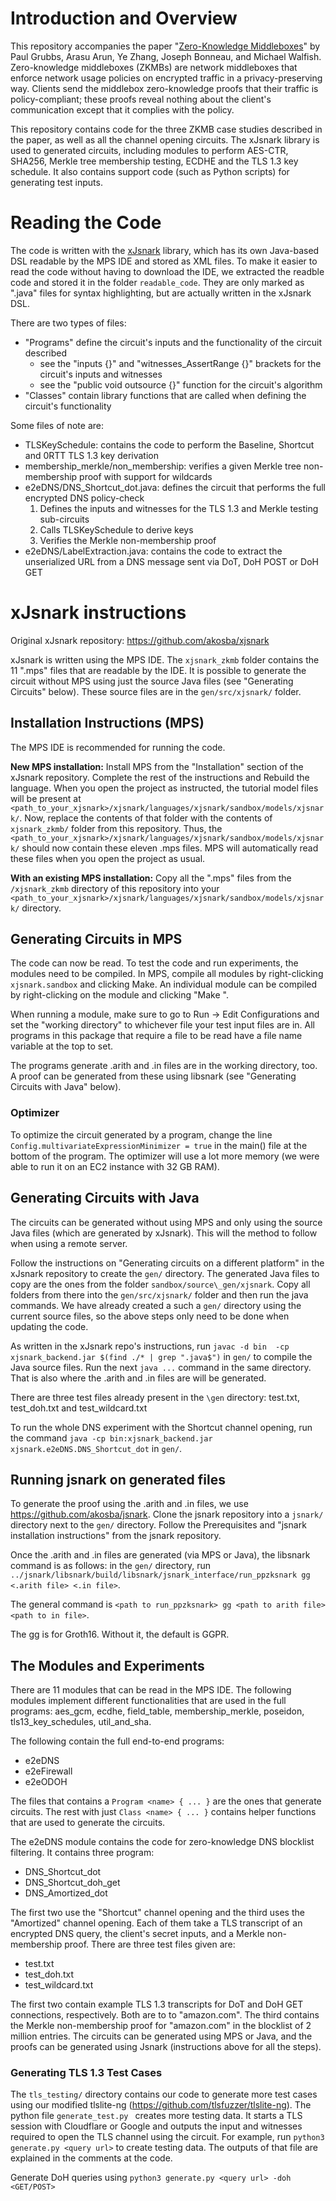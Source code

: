 # Introduction and Overview

This repository accompanies the paper "[Zero-Knowledge Middleboxes](https://eprint.iacr.org/2021/1022.pdf)" by Paul Grubbs, Arasu Arun, Ye Zhang, Joseph Bonneau, and Michael Walfish. Zero-knowledge middleboxes (ZKMBs) are network middleboxes that enforce network usage policies on encrypted traffic in a privacy-preserving way. Clients send the middlebox zero-knowledge proofs that their traffic is policy-compliant; these proofs reveal nothing about the client's communication except that it complies with the policy.


This repository contains code for the three ZKMB case studies described in the paper, as well as all the channel opening circuits. 
The xJsnark library is used to generated circuits, including modules to perform AES-CTR, SHA256, Merkle tree membership testing, ECDHE and the TLS 1.3 key schedule. It also contains support code (such as Python scripts) for generating test inputs.

# Reading the Code

The code is written with the [xJsnark](https://github.com/akosba/xjsnark) library, which has its own Java-based DSL readable by the MPS IDE and stored as XML files. To make it easier to read the code without having to download the IDE, we extracted the readble code and stored it in the folder `readable_code`. They are only marked as ".java" files for syntax highlighting, but are actually written in the xJsnark DSL. 

There are two types of files:
- "Programs" define the circuit's inputs and the functionality of the circuit described
	* see the "inputs {}" and "witnesses_AssertRange {}" brackets for the circuit's inputs and witnesses
	* see the "public void outsource {}" function for the circuit's algorithm
- "Classes" contain library functions that are called when defining the circuit's functionality

Some files of note are:
- TLSKeySchedule: contains the code to perform the Baseline, Shortcut and 0RTT TLS 1.3 key derivation
- membership_merkle/non_membership: verifies a given Merkle tree non-membership proof with support for wildcards	
- e2eDNS/DNS_Shortcut_dot.java: defines the circuit that performs the full encrypted DNS policy-check
	1. Defines the inputs and witnesses for the TLS 1.3 and Merkle testing sub-circuits 
	2. Calls TLSKeySchedule to derive keys 
	3. Verifies the Merkle non-membership proof
- e2eDNS/LabelExtraction.java: contains the code to extract the unserialized URL from a DNS message sent via DoT, DoH POST or DoH GET

# xJsnark instructions

Original xJsnark repository: https://github.com/akosba/xjsnark 

xJsnark is written using the MPS IDE. The `xjsnark_zkmb` folder contains the 11 ".mps" files that are readable by the IDE. It is possible to generate the circuit without MPS using just the source Java files (see "Generating Circuits" below). These source files are in the `gen/src/xjsnark/` folder.

## Installation Instructions (MPS)

The MPS IDE is recommended for running the code. 

__New MPS installation:__ Install MPS from the "Installation" section of the xJsnark repository. Complete the rest of the instructions and Rebuild the language. When you open the project as instructed, the tutorial model files will be present at `<path_to_your_xjsnark>/xjsnark/languages/xjsnark/sandbox/models/xjsnark/`. Now, replace the contents of that folder with the contents of `xjsnark_zkmb/` folder from this repository. Thus, the `<path_to_your_xjsnark>/xjsnark/languages/xjsnark/sandbox/models/xjsnark/` should now contain these eleven .mps files. MPS will automatically read these files when you open the project as usual.

__With an existing MPS installation:__ Copy all the ".mps" files from the `/xjsnark_zkmb` directory of this repository into your `<path_to_your_xjsnark>/xjsnark/languages/xjsnark/sandbox/models/xjsnark/` directory.

## Generating Circuits in MPS

The code can now be read. To test the code and run experiments, the modules need to be compiled. In MPS, compile all modules by right-clicking `xjsnark.sandbox` and clicking Make. An individual module can be compiled by right-clicking on the module and clicking "Make <module>".  

When running a module, make sure to go to Run -> Edit Configurations and set the "working directory" to whichever file your test input files are in. All programs in this package that require a file to be read have a file name variable at the top to set.

The programs generate .arith and .in files are in the working directory, too. A proof can be generated from these using libsnark (see "Generating Circuits with Java" below).

### Optimizer

To optimize the circuit generated by a program, change the line `Config.multivariateExpressionMinimizer = true` in the main() file at the bottom of the program. The optimizer will use a lot more memory (we were able to run it on an EC2 instance with 32 GB RAM).

## Generating Circuits with Java

The circuits can be generated without using MPS and only using the source Java files (which are generated by xJsnark). This will the method to follow when using a remote server. 

Follow the instructions on "Generating circuits on a different platform" in the xJsnark repository to create the `gen/` directory. The generated Java files to copy are the ones from the folder `sandbox/source\_gen/xjsnark`. Copy all folders from there into the `gen/src/xjsnark/` folder and then run the java commands. We have already created a such a `gen/` directory using the current source files, so the above steps only need to be done when updating the code.

As written in the xJsnark repo's instructions, run `javac -d bin  -cp xjsnark_backend.jar $(find ./* | grep ".java$")` in `gen/` to compile the Java source files. Run the next `java ...` command in the same directory. That is also where the .arith and .in files are will be generated.

There are three test files already present in the `\gen` directory: test.txt, test_doh.txt and test_wildcard.txt

To run the whole DNS experiment with the Shortcut channel opening, run the command `java -cp bin:xjsnark_backend.jar xjsnark.e2eDNS.DNS_Shortcut_dot` in `gen/`.

## Running jsnark on generated files

To generate the proof using the .arith and .in files, we use https://github.com/akosba/jsnark. Clone the jsnark repository into a `jsnark/` directory next to the `gen/` directory. Follow the Prerequisites and "jsnark installation instructions" from the jsnark repository.

Once the .arith and .in files are generated (via MPS or Java), the libsnark command is as follows: in the `gen/` directory, run `../jsnark/libsnark/build/libsnark/jsnark_interface/run_ppzksnark gg <.arith file> <.in file>`.

The general command is `<path to run_ppzksnark> gg <path to arith file> <path to in file>`.

The gg is for Groth16. Without it, the default is GGPR. 

## The Modules and Experiments

There are 11 modules that can be read in the MPS IDE. The following modules implement different functionalities that are used in the full programs: aes_gcm, ecdhe, field_table, membership_merkle, poseidon, tls13_key_schedules, util_and_sha.

The following contain the full end-to-end programs:
* e2eDNS
* e2eFirewall
* e2eODOH

The files that contains a `Program <name> { ... }` are the ones that generate circuits. The rest with just `Class <name> { ... }` contains helper functions that are used to generate the circuits.

The e2eDNS module contains the code for zero-knowledge DNS blocklist filtering. It contains three program:
* DNS_Shortcut_dot
* DNS_Shortcut_doh_get
* DNS_Amortized_dot

The first two use the "Shortcut" channel opening and the third uses the "Amortized" channel opening. Each of them take a TLS transcript of an encrypted DNS query, the client's secret inputs, and a Merkle non-membership proof. There are three test files given are: 
* test.txt
* test_doh.txt
* test_wildcard.txt

The first two contain example TLS 1.3 transcripts for DoT and DoH GET connections, respectively. Both are to to "amazon.com". The third contains the Merkle non-membership proof for "amazon.com" in the blocklist of 2 million entries. The circuits can be generated using MPS or Java, and the proofs can be generated using Jsnark (instructions above for all the steps).

### Generating TLS 1.3 Test Cases

The `tls_testing/` directory contains our code to generate more test cases using our modified tlslite-ng (https://github.com/tlsfuzzer/tlslite-ng). The python file `generate_test.py ` creates more testing data. It starts a TLS session with Cloudflare or Google and outputs the input and witnesses required to open the TLS channel using the circuit. For example, run `python3 generate.py <query url>` to create testing data. The outputs of that file are explained in the comments at the code.

Generate DoH queries using `python3 generate.py <query url> -doh <GET/POST>`





